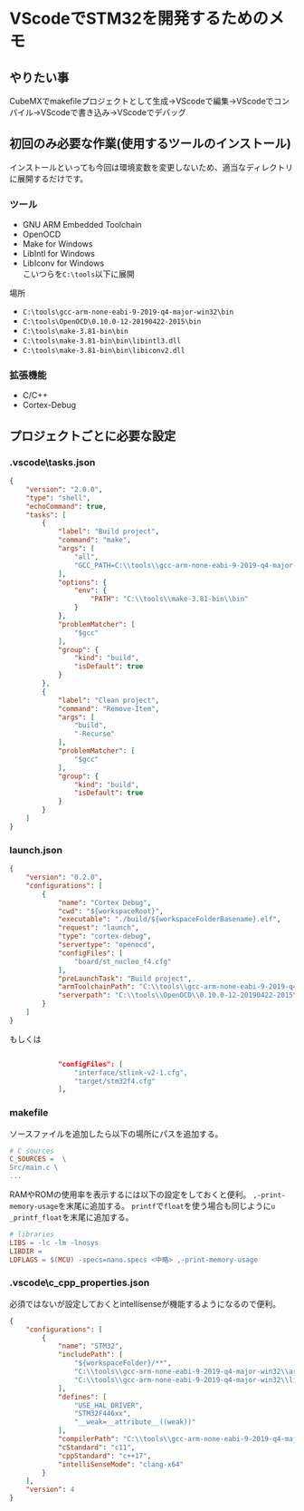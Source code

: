 # VScodeでSTM32を開発するためのメモ

## やりたい事
CubeMXでmakefileプロジェクトとして生成→VScodeで編集→VScodeでコンパイル→VScodeで書き込み→VScodeでデバッグ  

## 初回のみ必要な作業(使用するツールのインストール)  
インストールといっても今回は環境変数を変更しないため、適当なディレクトリに展開するだけです。
### ツール
- GNU ARM Embedded Toolchain  
- OpenOCD  
- Make for Windows  
- LibIntl for Windows  
- LibIconv for Windows  
こいつらを`C:\tools`以下に展開  


場所  
- `C:\tools\gcc-arm-none-eabi-9-2019-q4-major-win32\bin`  
- `C:\tools\OpenOCD\0.10.0-12-20190422-2015\bin`  
- `C:\tools\make-3.81-bin\bin`  
- `C:\tools\make-3.81-bin\bin\libintl3.dll`  
- `C:\tools\make-3.81-bin\bin\libiconv2.dll`  

### 拡張機能
- C/C++  
- Cortex-Debug  


## プロジェクトごとに必要な設定  

### .vscode\tasks.json  

```json
{
    "version": "2.0.0",
    "type": "shell",
    "echoCommand": true,
    "tasks": [
        {
            "label": "Build project",
            "command": "make",
            "args": [
                "all",
                "GCC_PATH=C:\\tools\\gcc-arm-none-eabi-9-2019-q4-major-win32\\bin"
            ],
            "options": {
                "env": {
                    "PATH": "C:\\tools\\make-3.81-bin\\bin"
                }
            },
            "problemMatcher": [
                "$gcc"
            ],
            "group": {
                "kind": "build",
                "isDefault": true
            }
        },
        {
            "label": "Clean project",
            "command": "Remove-Item",
            "args": [
                "build",
                "-Recurse"
            ],
            "problemMatcher": [
                "$gcc"
            ],
            "group": {
                "kind": "build",
                "isDefault": true
            }
        }
    ]
}
```


### launch.json

```json
{
    "version": "0.2.0",
    "configurations": [
        {
            "name": "Cortex Debug",
            "cwd": "${workspaceRoot}",
            "executable": "./build/${workspaceFolderBasename}.elf",
            "request": "launch",
            "type": "cortex-debug",
            "servertype": "openocd",
            "configFiles": [
                "board/st_nucleo_f4.cfg"
            ],
            "preLaunchTask": "Build project",
            "armToolchainPath": "C:\\tools\\gcc-arm-none-eabi-9-2019-q4-major-win32\\bin\\",
            "serverpath": "C:\\tools\\OpenOCD\\0.10.0-12-20190422-2015\\bin\\openocd.exe"
        }
    ]
}
```

もしくは

```json

            "configFiles": [
                "interface/stlink-v2-1.cfg",
                "target/stm32f4.cfg"
            ],
```

### makefile  

ソースファイルを追加したら以下の場所にパスを追加する。

```makefile
# C sources
C_SOURCES =  \
Src/main.c \
...
```

RAMやROMの使用率を表示するには以下の設定をしておくと便利。
`,-print-memory-usage`を末尾に追加する。
`printf`で`float`を使う場合も同じように`u _printf_float`を末尾に追加する。

```makefile
# libraries
LIBS = -lc -lm -lnosys 
LIBDIR = 
LDFLAGS = $(MCU) -specs=nano.specs <中略> ,-print-memory-usage
```

### .vscode\c_cpp_properties.json  
必須ではないが設定しておくとintellisenseが機能するようになるので便利。 

```json
{
    "configurations": [
        {
            "name": "STM32",
            "includePath": [
                "${workspaceFolder}/**",
                "C:\\tools\\gcc-arm-none-eabi-9-2019-q4-major-win32\\arm-none-eabi\\include**",
                "C:\\tools\\gcc-arm-none-eabi-9-2019-q4-major-win32\\lib\\gcc\\arm-none-eabi\\9.2.1\\include"
            ],
            "defines": [
                "USE_HAL_DRIVER",
                "STM32F446xx",
                "__weak=__attribute__((weak))"
            ],
            "compilerPath": "C:\\tools\\gcc-arm-none-eabi-9-2019-q4-major-win32\\bin\\arm-none-eabi-gcc",
            "cStandard": "c11",
            "cppStandard": "c++17",
            "intelliSenseMode": "clang-x64"
        }
    ],
    "version": 4
}
```  




